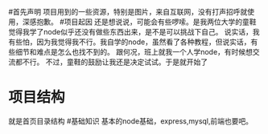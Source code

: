 #首先声明
 项目用到的一些资源，特别是图片，来自互联网，没有打声招呼就使用，深感抱歉。
#项目起因
 还是想说说，可能会有些啰嗦。是我两位大学的童鞋觉得我学了node似乎还没有做些东西出来，是不是可以挑战下自己。
 说实话，我有些怕，因为我觉得我不行。我自学的node，虽然看了各种教程，但说实话，有些细节和难点是怎么也找不到的。
 跟何况，班上就我一个人学node，有时候想交流都不行。
 不过，童鞋的鼓励让我还是决定试试。于是就开始了
# 项目结构
  就是首页目录结构
#基础知识
  基本的node基础，express,mysql,前端也要吧。
